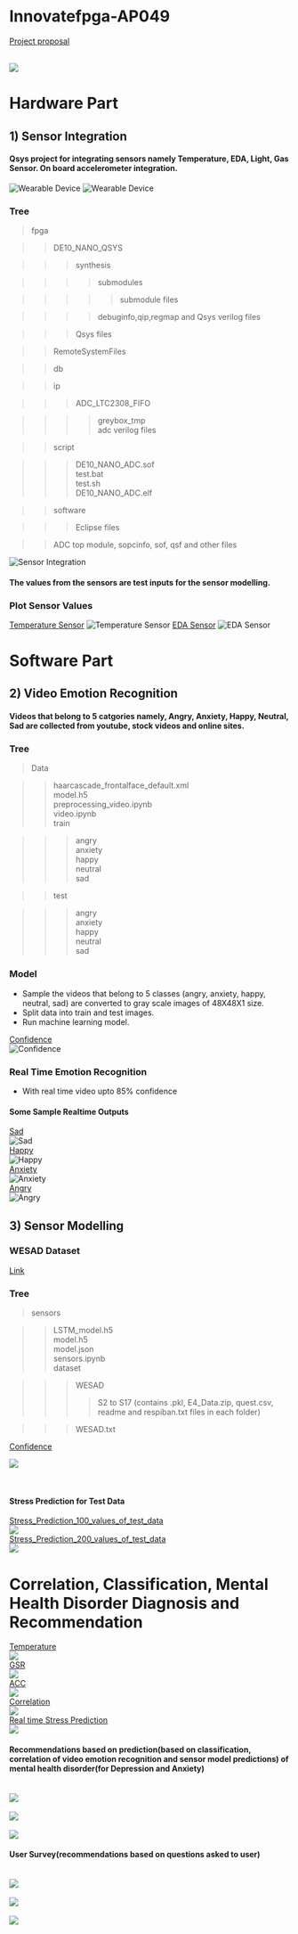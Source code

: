 # Innovatefpga-AP049
[Project proposal](http://www.innovatefpga.com/cgi-bin/innovate/teams.pl?Id=AP049)

[](outputs/bd.jpg)<br>
![](outputs/bd.jpg)<br>

<h1>Hardware Part</h1>
<h2>1) Sensor Integration</h2>
<h4>Qsys project for integrating sensors namely Temperature, EDA, Light, Gas Sensor. On board accelerometer integration.</h4>

![Wearable Device](outputs/model1_LI.jpg)
![Wearable Device](outputs/model2_LI.jpg)

<h3>Tree</h3>

>fpga<br>

>>DE10_NANO_QSYS<br>

>>>synthesis<br>

>>>>submodules<br>

>>>>>submodule files<br>

>>>>debuginfo,qip,regmap and Qsys verilog files<br>

>>>Qsys files<br>

>>RemoteSystemFiles<br>

>>db<br>

>>ip<br>

>>>ADC_LTC2308_FIFO<br>

>>>>greybox_tmp<br>
>>>>adc verilog files<br>

>>script<br>

>>>DE10_NANO_ADC.sof<br>
>>>test.bat<br>
>>>test.sh<br>
>>>DE10_NANO_ADC.elf<br>

>>software<br>

>>>Eclipse files<br>

>>ADC top module, sopcinfo, sof, qsf and other files<br>

![Sensor Integration](outputs/adc.jpg)

<h4>The values from the sensors are test inputs for the sensor modelling.</h4>
<h3>Plot Sensor Values</h3>

[Temperature Sensor](outputs/temp_val.png)
![Temperature Sensor](outputs/temp_val.png)
[EDA Sensor](outputs/eda.png)
![EDA Sensor](outputs/eda.png)

<h1>Software Part</h1>
<h2>2) Video Emotion Recognition</h2>
<h4>Videos that belong to 5 catgories namely, Angry, Anxiety, Happy, Neutral, Sad are collected from youtube, stock videos and online sites.</h4>

<h3>Tree</h3>

>Data<br>

>>haarcascade_frontalface_default.xml<br>
>>model.h5<br>
>>preprocessing_video.ipynb<br>
>>video.ipynb<br>
>>train<br>

>>>angry<br>
>>>anxiety<br>
>>>happy<br>
>>>neutral<br>
>>>sad<br>

>>test<br>

>>>angry<br>
>>>anxiety<br>
>>>happy<br>
>>>neutral<br>
>>>sad<br>

<h3>Model</h3>

- Sample the videos that belong to 5 classes (angry, anxiety, happy, neutral, sad) are converted to gray scale images of 48X48X1 size.
- Split data into train and test images.
- Run machine learning model.


[Confidence](outputs/Confidence_video.png)<br>
![Confidence](outputs/Confidence_video.png)

<h3>Real Time Emotion Recognition</h3>

- With real time video upto 85% confidence

<h4>Some Sample Realtime Outputs</h4>

[Sad](outputs/real_time_sad.jpg)<br>
![Sad](outputs/real_time_sad.jpg)<br>
[Happy](outputs/real_time_happy.jpg)<br>
![Happy](outputs/real_time_happy.jpg)<br>
[Anxiety](outputs/real_time_anxiety.jpg)<br>
![Anxiety](outputs/real_time_anxiety.jpg)<br>
[Angry](outputs/real_time_angr.png)<br>
![Angry](outputs/real_time_angr.png)<br>


<h2>3) Sensor Modelling</h2>

<h3>WESAD Dataset</h3>

[Link](https://archive.ics.uci.edu/ml/datasets/WESAD+%28Wearable+Stress+and+Affect+Detection%29)

<h3>Tree</h3>

>sensors<br>

>>LSTM_model.h5<br>
>>model.h5<br>
>>model.json<br>
>>sensors.ipynb<br>
>>dataset<br>

>>>WESAD<br>
>>>>S2 to S17 (contains .pkl, E4_Data.zip, quest.csv, readme and respiban.txt files in each folder)<br>

>>>WESAD.txt<br>

[Confidence](outputs/confidence.png)<br>

![](outputs/confidence.png)<br>

<br>

<h4>Stress Prediction for Test Data</h4>

[Stress_Prediction_100_values_of_test_data](outputs/prediction_100_values.png)<br>
![](outputs/prediction_100_values.png)<br>
[Stress_Prediction_200_values_of_test_data](outputs/prediction_200_values.png)<br>
![](outputs/prediction_200_values.png)<br>

<h1>Correlation, Classification, Mental Health Disorder Diagnosis and Recommendation</h1>

[Temperature](outputs/temp.png)<br>
![](outputs/temp.png)<br>
[GSR](outputs/gsr.png)<br>
![](outputs/gsr.png)<br>
[ACC](outputs/acc.png)<br>
![](outputs/acc.png)<br>
[Correlation](outputs/corr.png)<br>
![](outputs/corr.png)<br>
[Real time Stress Prediction](outputs/real_time_stress_prediction.png)<br>
![](outputs/real_time_stress_prediction.png)<br>


<h4>Recommendations based on prediction(based on classification, correlation of video emotion recognition and sensor model predictions) of mental health disorder(for Depression and Anxiety)</h4>

[](outputs/recommender1.png)<br>
![](outputs/recommender1.png)<br>
[](outputs/recommend2.png)<br>
![](outputs/recommend2.png)<br>
[](outputs/recommend3.png)<br>
![](outputs/recommend3.png)<br>

<h4>User Survey(recommendations based on questions asked to user)</h4>

[](outputs/user_survey1.png)<br>
![](outputs/user_survey1.png)<br>
[](outputs/user_survey2.png)<br>
![](outputs/user_survey2.png)<br>
[](outputs/user_survey3.png)<br>
![](outputs/user_survey3.png)<br>
